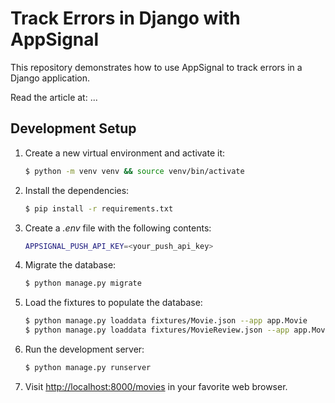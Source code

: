 # Track Errors in Django with AppSignal

This repository demonstrates how to use AppSignal to track errors in a Django application.

Read the article at: ...

## Development Setup

1. Create a new virtual environment and activate it:
   
    ```sh
    $ python -m venv venv && source venv/bin/activate
    ```

1. Install the dependencies:

    ```sh
    $ pip install -r requirements.txt
    ```
   
1. Create a *.env* file with the following contents:

    ```sh
    APPSIGNAL_PUSH_API_KEY=<your_push_api_key>
    ```
   
1. Migrate the database:

    ```sh
    $ python manage.py migrate
    ```
   
1. Load the fixtures to populate the database:

    ```sh
    $ python manage.py loaddata fixtures/Movie.json --app app.Movie
    $ python manage.py loaddata fixtures/MovieReview.json --app app.MovieReview
    ```
   
1. Run the development server:

    ```sh
    $ python manage.py runserver
    ```
   
1. Visit [http://localhost:8000/movies](http://localhost:8000/movies) in your favorite web browser.
